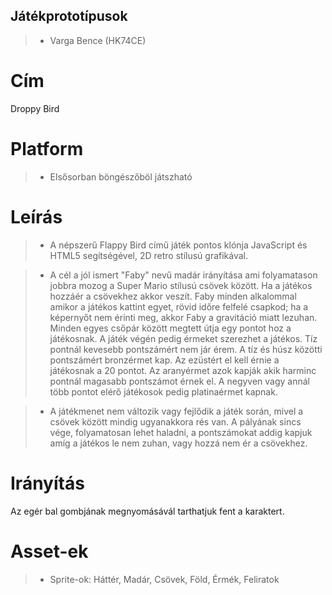 ## Játékprototípusok

> - Varga Bence (HK74CE)

# Cím

Droppy Bird

# Platform
> - Elsősorban böngészőböl játszható

# Leírás
> - A népszerű Flappy Bird című játék pontos klónja JavaScript és HTML5 segítségével,
2D retro stílusú grafikával.

> - A cél a jól ismert "Faby" nevű madár irányítása ami folyamatason jobbra mozog a Super Mario stílusú csövek között. Ha a játékos hozzáér a csövekhez akkor veszít. Faby minden alkalommal amikor a játékos kattint egyet, rövid időre felfelé csapkod; ha a képernyőt nem érinti meg, akkor Faby a gravitáció miatt lezuhan. Minden egyes csőpár között megtett útja egy pontot hoz a játékosnak. A játék végén pedig érmeket szerezhet a játékos. Tíz pontnál kevesebb pontszámért nem jár érem. A tíz és húsz közötti pontszámért bronzérmet kap. Az ezüstért el kell érnie a játékosnak a 20 pontot. Az aranyérmet azok kapják akik harminc pontnál magasabb pontszámot érnek el. A negyven vagy annál több pontot elérő játékosok pedig platinaérmet kapnak. 

> - A játékmenet nem változik vagy fejlődik a játék során, mivel a csövek között mindig ugyanakkora rés van. A pályának sincs vége, folyamatosan lehet haladni, a pontszámokat addig kapjuk amíg a játékos le nem zuhan, vagy hozzá nem ér a csövekhez.


# Irányítás
Az egér bal gombjának megnyomásávál tarthatjuk fent a karaktert.


# Asset-ek
> - Sprite-ok: Háttér, Madár, Csövek, Föld, Érmék, Feliratok
   




